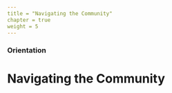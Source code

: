 ```yaml
---
title = "Navigating the Community"
chapter = true
weight = 5
---
```


### Orientation

# Navigating the Community

